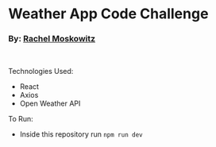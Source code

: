 # Weather App Code Challenge

### By: [Rachel Moskowitz](https://linkedin.com/in/rachm)

<br>

Technologies Used:

-   React
-   Axios
-   Open Weather API

To Run:

-   Inside this repository run `npm run dev`
